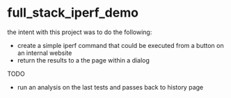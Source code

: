 # full_stack_iperf_demo

the intent with this project was to do the following:

- create a simple iperf command that could be executed from a button on an internal website
- return the results to a the page within a dialog

TODO
- run an analysis on the last tests and passes back to history page
